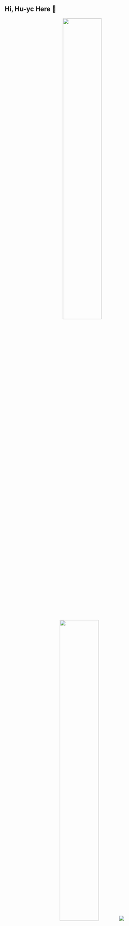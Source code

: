## Hi, Hu-yc Here 👋

<p align="center">
  <img height="50%" width="auto" src ="https://github-readme-stats.vercel.app/api?username=hu-yc&show_icons=true&count_private=true&theme=transparent&bg_color=FFFFFF00&hide_border=true&hide=issues,contribs">
  <img height="50%" width="auto" src ="https://github-readme-stats.vercel.app/api/top-langs/?username=hu-yc&layout=compact&bg_color=FFFFFF00&hide_border=true&theme=transparent&langs_count=6&hide=jupyter%20notebook,tex,css,php&exclude_repo=Pacman-AI">
  <img src ="https://github-readme-streak-stats.herokuapp.com?user=hu-yc&theme=transparent&hide_border=true&background=FFFFFF00">
</p>
